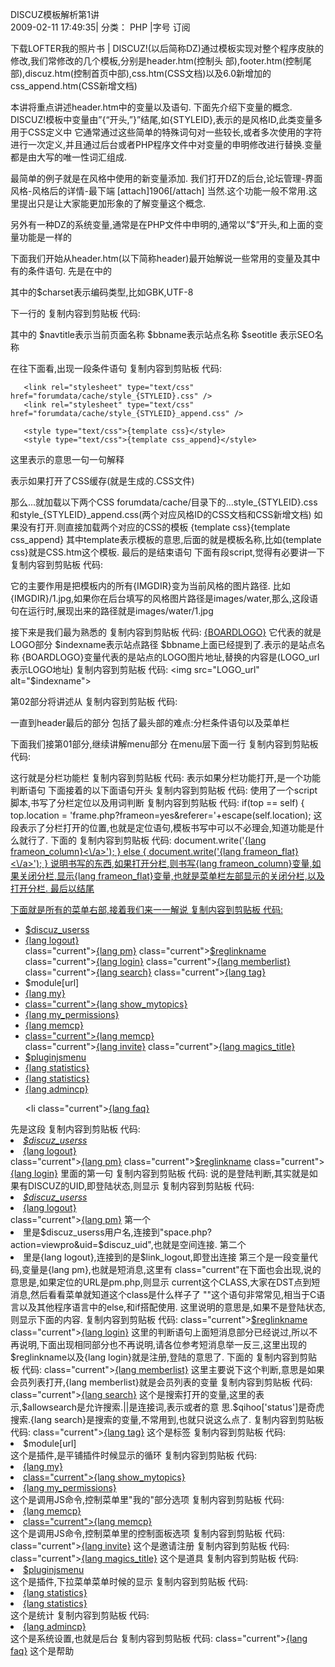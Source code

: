 DISCUZ模板解析第1讲  
2009-02-11 17:49:35|  分类： PHP |字号 订阅
    




  下载LOFTER我的照片书  |
DISCUZ!(以后简称DZ)通过模板实现对整个程序皮肤的修改,我们常修改的几个模板,分别是header.htm(控制头 部),footer.htm(控制尾部),discuz.htm(控制首页中部),css.htm(CSS文档)以及6.0新增加的 css_append.htm(CSS新增文档)

本讲将重点讲述header.htm中的变量以及语句.
下面先介绍下变量的概念.
DISCUZ!模板中变量由”{“开头,”}”结尾,如{STYLEID},表示的是风格ID,此类变量多用于CSS定义中
它通常通过这些简单的特殊词句对一些较长,或者多次使用的字符进行一次定义,并且通过后台或者PHP程序文件中对变量的申明修改进行替换.变量都是由大写的唯一性词汇组成.

最简单的例子就是在风格中使用的新变量添加.
我们打开DZ的后台,论坛管理-界面风格-风格后的详情-最下端
[attach]1906[/attach]
当然.这个功能一般不常用.这里提出只是让大家能更加形象的了解变量这个概念.

另外有一种DZ的系统变量,通常是在PHP文件中申明的,通常以”$”开头,和上面的变量功能是一样的

下面我们开始从header.htm(以下简称header)最开始解说一些常用的变量及其中有的条件语句.
先是在<head>中的

<meta http-equiv="Content-Type" c />

其中的$charset表示编码类型,比如GBK,UTF-8

下一行的
复制内容到剪贴板
代码:
<title>$navtitle $bbname $seotitle - Powered by Discuz!</title>
其中的
$navtitle表示当前页面名称
$bbname表示站点名称
$seotitle 表示SEO名称

在往下面看,出现一段条件语句
复制内容到剪贴板
代码:
<!--{if $allowcsscache}-->
       <link rel="stylesheet" type="text/css" href="forumdata/cache/style_{STYLEID}.css" />
       <link rel="stylesheet" type="text/css" href="forumdata/cache/style_{STYLEID}_append.css" />
<!--{else}-->
       <style type="text/css">{template css}</style>
       <style type="text/css">{template css_append}</style>
<!--{/if}-->
这里表示的意思一句一句解释
<!--{if $allowcsscache}-->表示如果打开了CSS缓存(就是生成的.CSS文件)
那么...就加载以下两个CSS
forumdata/cache/目录下的...style_{STYLEID}.css和style_{STYLEID}_append.css(两个对应风格ID的CSS文档和CSS新增文档)
如果没有打开.则直接加载两个对应的CSS的模板
{template css}{template css_append}
其中template表示模板的意思,后面的就是模板名称,比如{template css}就是CSS.htm这个模板.
最后的<!--{/if}-->是结束语句
下面有段script,觉得有必要讲一下
复制内容到剪贴板
代码:
<script type="text/javascript">var IMGDIR = '{IMGDIR}';var attackevasive = '$attackevasive';var gid = 0;<!--{if in_array(CURSCRIPT, array('viewthread', 'forumdisplay'))}-->gid = parseInt('$thisgid');<!--{elseif CURSCRIPT == 'index'}-->gid = parseInt('$gid');<!--{/if}-->var fid = parseInt('$fid');var tid = parseInt('$tid');</script>
它的主要作用是把模板内的所有{IMGDIR}变为当前风格的图片路径.
比如{IMGDIR}/1.jpg,如果你在后台填写的风格图片路径是images/water,那么,这段语句在运行时,展现出来的路径就是images/water/1.jpg

接下来是我们最为熟悉的
复制内容到剪贴板
代码:
<a href="$indexname" title="$bbname">{BOARDLOGO}</a>
它代表的就是LOGO部分
$indexname表示站点路径
$bbname上面已经提到了.表示的是站点名称
{BOARDLOGO}变量代表的是站点的LOGO图片地址,替换的内容是(LOGO_url表示LOGO地址)
复制内容到剪贴板
代码:
<img src="LOGO_url" alt="$indexname">


第02部分将讲述从
复制内容到剪贴板
代码:
<div id="menu">
一直到header最后的部分
包括了最头部的难点:分栏条件语句以及菜单栏

下面我们接第01部分,继续讲解menu部分
在menu层下面一行
复制内容到剪贴板
代码:
<!--{if $_DCACHE['settings']['frameon'] > 0}-->
<span class="frameswitch">
<script type="text/javascript">
if(top == self) {
<!--{if ($_DCACHE['settings']['frameon'] == 2 && !defined('CACHE_FILE') && in_array(CURSCRIPT, array('index', 'forumdisplay', 'viewthread')) && (($_DCOOKIE['frameon'] == 'yes' && $_GET['frameon'] != 'no') || (empty($_DCOOKIE['frameon']) && empty($_GET['frameon']))))}-->
top.location = 'frame.php?frameon=yes&referer='+escape(self.location);
<!--{/if}-->
document.write('<a href="frame.php?frameon=yes" target="_top" class="frameon">{lang frameon_column}<\/a>');
} else {
document.write('<a href="frame.php?frameon=no" target="_top" class="frameoff">{lang frameon_flat}<\/a>');
}
</script>
</span>
<!--{/if}-->
这行就是分栏功能栏
复制内容到剪贴板
代码:
<!--{if $_DCACHE['settings']['frameon'] > 0}-->
表示如果分栏功能打开,是一个功能判断语句
下面接着的以下面语句开头
复制内容到剪贴板
代码:
<script type="text/javascript">
并以下面语句结尾
复制内容到剪贴板
代码:
</script>
使用了一个script脚本,书写了分栏定位以及用词判断
复制内容到剪贴板
代码:
if(top == self) {
<!--{if ($_DCACHE['settings']['frameon'] == 2 && !defined('CACHE_FILE') && in_array(CURSCRIPT, array('index', 'forumdisplay', 'viewthread')) && (($_DCOOKIE['frameon'] == 'yes' && $_GET['frameon'] != 'no') || (empty($_DCOOKIE['frameon']) && empty($_GET['frameon']))))}-->
top.location = 'frame.php?frameon=yes&referer='+escape(self.location);
<!--{/if}-->
这段表示了分栏打开的位置,也就是定位语句,模板书写中可以不必理会,知道功能是什么就行了.
下面的
复制内容到剪贴板
代码:
document.write('<a href="frame.php?frameon=yes" target="_top" class="frameon">{lang frameon_column}<\/a>');
} else {
document.write('<a href="frame.php?frameon=no" target="_top" class="frameoff">{lang frameon_flat}<\/a>');
}
说明书写的东西,如果打开分栏,则书写{lang frameon_column}变量,如果关闭分栏,显示{lang frameon_flat}变量,也就是菜单栏左部显示的关闭分栏,以及打开分栏.
最后以<!--{/if}-->结尾

下面就是所有的菜单右部,接着我们来一一解说
复制内容到剪贴板
代码:
<ul>
<!--{if $discuz_uid}-->
<li><cite><a href="space.php?action=viewpro&uid=$discuz_uid">$discuz_userss</a></cite></li>
<li><a href="$link_logout" class="notabs">{lang logout}</a></li>
<!--{if $maxpmnum}--><li<!--{if $BASESCRIPT == 'pm.php'}--> class="current"<!--{/if}-->><a href="pm.php" target="_blank">{lang pm}</a></li><!--{/if}-->
<!--{else}-->
<li<!--{if $BASESCRIPT == $regname}--> class="current"<!--{/if}-->><a href="$link_register" class="notabs">$reglinkname</a></li>
<li<!--{if $BASESCRIPT == 'logging.php'}--> class="current"<!--{/if}-->><a href="$link_login">{lang login}</a></li>
<!--{/if}-->

<!--{if $memliststatus}--><li<!--{if $BASESCRIPT == 'member.php'}--> class="current"<!--{/if}-->><a href="member.php?action=list">{lang memberlist}</a></li><!--{/if}-->
<!--{if $allowsearch || $qihoo['status']}--><li<!--{if $BASESCRIPT == 'search.php'}--> class="current"<!--{/if}-->><a href="search.php{if !empty($fid)}?srchfid=$fid{/if}">{lang search}</a></li><!--{/if}-->
<!--{if $tagstatus}--><li<!--{if $BASESCRIPT == 'tag.php'}--> class="current"<!--{/if}-->><a href="tag.php">{lang tag}</a></li><!--{/if}-->
<!--{if !empty($plugins['links'])}-->
<!--{loop $plugins['links'] $module}-->
<!--{if !$module['adminid'] || ($module['adminid'] && $adminid > 0 && $module['adminid'] >= $adminid)}--><li>$module[url]</li><!--{/if}-->
<!--{/loop}-->
<!--{/if}-->
<!--{if $discuz_uid}-->
<!--{if $jsmenu[4]}--><li id="my" class="dropmenu<!--{if $BASESCRIPT == 'my.php'}--> current<!--{/if}-->" onmouseover="showMenu(this.id)"><a href="my.php">{lang my}</a></li><!--{else}--><li><a href="my.php?item=threads"<!--{if $BASESCRIPT == 'my.php'}-->class="current"<!--{/if}-->>{lang show_mytopics}</a></li><li><a href="my.php?item=grouppermission">{lang my_permissions}</a></li><!--{/if}-->
<!--{if $jsmenu[2]}--><li id="memcp" class="dropmenu<!--{if $BASESCRIPT == 'memcp.php'}--> current<!--{/if}-->" onmouseover="showMenu(this.id)"><a href="memcp.php">{lang memcp}</a></li><!--{else}--><li><a href="memcp.php"<!--{if $BASESCRIPT == 'memcp.php'}-->class="current"<!--{/if}-->>{lang memcp}</a></li><!--{/if}-->
<!--{if $regstatus > 1}--><li<!--{if $BASESCRIPT == 'invite.php'}--> class="current"<!--{/if}-->><a href="invite.php">{lang invite}</a></li><!--{/if}-->
<!--{if $magicstatus}--><li<!--{if $BASESCRIPT == 'magic.php'}--> class="current"<!--{/if}-->><a href="magic.php">{lang magics_title}</a></li><!--{/if}-->
<!--{/if}-->
<!--{if !empty($plugins['jsmenu'])}--><li id="plugin" class="dropmenu" onmouseover="showMenu(this.id)"><a href="#">$pluginjsmenu</a></li><!--{/if}-->
<!--{if $allowviewstats}--><!--{if !empty($jsmenu[3])}--><li id="stats" class="dropmenu<!--{if $BASESCRIPT == 'stats.php'}--> current<!--{/if}-->" onmouseover="showMenu(this.id)"><a href="stats.php">{lang statistics}</a></li><!--{else}--><li><a href="stats.php">{lang statistics}</a></li><!--{/if}--><!--{/if}-->
<!--{if $discuz_uid && in_array($adminid, array(1, 2, 3))}--><li><a href="admincp.php" target="_blank">{lang admincp}</a></li><!--{/if}-->
<li<!--{if $BASESCRIPT == 'faq.php'}--> class="current"<!--{/if}-->><a href="faq.php">{lang faq}</a></li>
</ul>
先是这段
复制内容到剪贴板
代码:
<!--{if $discuz_uid}-->
<li><cite><a href="space.php?action=viewpro&uid=$discuz_uid">$discuz_userss</a></cite></li>
<li><a href="$link_logout" class="notabs">{lang logout}</a></li>
<!--{if $maxpmnum}--><li<!--{if $BASESCRIPT == 'pm.php'}--> class="current"<!--{/if}-->><a href="pm.php" target="_blank">{lang pm}</a></li><!--{/if}-->
<!--{else}-->
<li<!--{if $BASESCRIPT == $regname}--> class="current"<!--{/if}-->><a href="$link_register" class="notabs">$reglinkname</a></li>
<li<!--{if $BASESCRIPT == 'logging.php'}--> class="current"<!--{/if}-->><a href="$link_login">{lang login}</a></li>
<!--{/if}-->
里面的第一句
复制内容到剪贴板
代码:
<!--{if $discuz_uid}-->
说的是登陆判断,其实就是如果有DISCUZ的UID,即登陆状态,则显示
复制内容到剪贴板
代码:
<li><cite><a href="space.php?action=viewpro&uid=$discuz_uid">$discuz_userss</a></cite></li>
<li><a href="$link_logout" class="notabs">{lang logout}</a></li>
<!--{if $maxpmnum}--><li<!--{if $BASESCRIPT == 'pm.php'}--> class="current"<!--{/if}-->><a href="pm.php" target="_blank">{lang pm}</a></li><!--{/if}-->
第一个<li>里是$discuz_userss用户名,连接到"space.php?action=viewpro&uid=$discuz_uid",也就是空间连接.
第二个<li>里是{lang logout},连接到的是$link_logout,即登出连接
第三个是一段变量代码,变量是{lang pm},也就是短消息,这里有<!--{if $BASESCRIPT == 'pm.php'}--> class="current"<!--{/if}-->在下面也会出现,说的意思是,如果定位的URL是pm.php,则显示 current这个CLASS,大家在DST点到短消息,然后看看菜单就知道这个class是什么样子了
"<!--{else}-->"这个语句非常常见,相当于C语言以及其他程序语言中的else,和if搭配使用.
这里说明的意思是,如果不是登陆状态,则显示下面的内容.
复制内容到剪贴板
代码:
<li<!--{if $BASESCRIPT == $regname}--> class="current"<!--{/if}-->><a href="$link_register" class="notabs">$reglinkname</a></li>
<li<!--{if $BASESCRIPT == 'logging.php'}--> class="current"<!--{/if}-->><a href="$link_login">{lang login}</a></li>
这里的判断语句上面短消息部分已经说过,所以不再说明,下面出现相同部分也不再说明,请各位参考短消息举一反三,这里出现的$reglinkname以及{lang login}就是注册,登陆的意思了.
下面的
复制内容到剪贴板
代码:
<!--{if $memliststatus}--><li<!--{if $BASESCRIPT == 'member.php'}--> class="current"<!--{/if}-->><a href="member.php?action=list">{lang memberlist}</a></li><!--{/if}-->
这里主要说下<!--{if $memliststatus}-->这个判断,意思是如果会员列表打开,{lang memberlist}就是会员列表的变量
复制内容到剪贴板
代码:
<!--{if $allowsearch || $qihoo['status']}--><li<!--{if $BASESCRIPT == 'search.php'}--> class="current"<!--{/if}-->><a href="search.php{if !empty($fid)}?srchfid=$fid{/if}">{lang search}</a></li><!--{/if}-->
这个是搜索打开的变量,这里的<!--{if $allowsearch || $qihoo['status']}-->表示,$allowsearch是允许搜索.||是连接词,表示或者的意 思.$qihoo['status']是奇虎搜索.{lang search}是搜索的变量,不常用到,也就只说这么点了.
复制内容到剪贴板
代码:
<!--{if $tagstatus}--><li<!--{if $BASESCRIPT == 'tag.php'}--> class="current"<!--{/if}-->><a href="tag.php">{lang tag}</a></li><!--{/if}-->
这个是标签
复制内容到剪贴板
代码:
<!--{if !empty($plugins['links'])}-->
<!--{loop $plugins['links'] $module}-->
<!--{if !$module['adminid'] || ($module['adminid'] && $adminid > 0 && $module['adminid'] >= $adminid)}--><li>$module[url]</li><!--{/if}-->
<!--{/loop}-->
<!--{/if}-->
这个是插件,是平铺插件时候显示的循环
复制内容到剪贴板
代码:
<!--{if $discuz_uid}-->
<!--{if $jsmenu[4]}--><li id="my" class="dropmenu<!--{if $BASESCRIPT == 'my.php'}--> current<!--{/if}-->" onmouseover="showMenu(this.id)"><a href="my.php">{lang my}</a></li><!--{else}--><li><a href="my.php?item=threads"<!--{if $BASESCRIPT == 'my.php'}-->class="current"<!--{/if}-->>{lang show_mytopics}</a></li><li><a href="my.php?item=grouppermission">{lang my_permissions}</a></li><!--{/if}-->
这个是调用JS命令,控制菜单里"我的"部分选项
复制内容到剪贴板
代码:
<!--{if $jsmenu[2]}--><li id="memcp" class="dropmenu<!--{if $BASESCRIPT == 'memcp.php'}--> current<!--{/if}-->" onmouseover="showMenu(this.id)"><a href="memcp.php">{lang memcp}</a></li><!--{else}--><li><a href="memcp.php"<!--{if $BASESCRIPT == 'memcp.php'}-->class="current"<!--{/if}-->>{lang memcp}</a></li><!--{/if}-->
这个是调用JS命令,控制菜单里的控制面板选项
复制内容到剪贴板
代码:
<!--{if $regstatus > 1}--><li<!--{if $BASESCRIPT == 'invite.php'}--> class="current"<!--{/if}-->><a href="invite.php">{lang invite}</a></li><!--{/if}-->
这个是邀请注册
复制内容到剪贴板
代码:
<!--{if $magicstatus}--><li<!--{if $BASESCRIPT == 'magic.php'}--> class="current"<!--{/if}-->><a href="magic.php">{lang magics_title}</a></li><!--{/if}-->
这个是道具
复制内容到剪贴板
代码:
<!--{if !empty($plugins['jsmenu'])}--><li id="plugin" class="dropmenu" onmouseover="showMenu(this.id)"><a href="#">$pluginjsmenu</a></li><!--{/if}-->
这个是插件,下拉菜单菜单时候的显示
复制内容到剪贴板
代码:
<!--{if $allowviewstats}--><!--{if !empty($jsmenu[3])}--><li id="stats" class="dropmenu<!--{if $BASESCRIPT == 'stats.php'}--> current<!--{/if}-->" onmouseover="showMenu(this.id)"><a href="stats.php">{lang statistics}</a></li><!--{else}--><li><a href="stats.php">{lang statistics}</a></li><!--{/if}--><!--{/if}-->
这个是统计
复制内容到剪贴板
代码:
<!--{if $discuz_uid && in_array($adminid, array(1, 2, 3))}--><li><a href="admincp.php" target="_blank">{lang admincp}</a></li><!--{/if}-->
这个是系统设置,也就是后台
复制内容到剪贴板
代码:
<li<!--{if $BASESCRIPT == 'faq.php'}--> class="current"<!--{/if}-->><a href="faq.php">{lang faq}</a></li>
这个是帮助